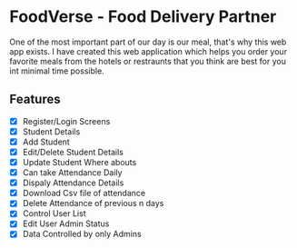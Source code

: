 # FoodVerse - Food Delivery Partner
One of the most important part of our day is our meal, that's why this web app exists. I have created this web application which helps you order your favorite meals from the hotels or restraunts that you think are best for you int minimal time possible.

## Features

- [x] Register/Login Screens
- [x] Student Details
- [x] Add Student
- [x] Edit/Delete Student Details
- [x] Update Student Where abouts
- [x] Can take Attendance Daily
- [x] Dispaly Attendance Details
- [x] Download Csv file of attendance
- [x] Delete Attendance of previous n days
- [x] Control User List
- [x] Edit User Admin Status
- [x] Data Controlled by only Admins
